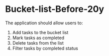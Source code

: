 # Bucket-list-Before-20y

The application should allow users to:

1. Add tasks to the bucket list
2. Mark tasks as completed
3. Delete tasks from the list
4. Filter tasks by completed status
